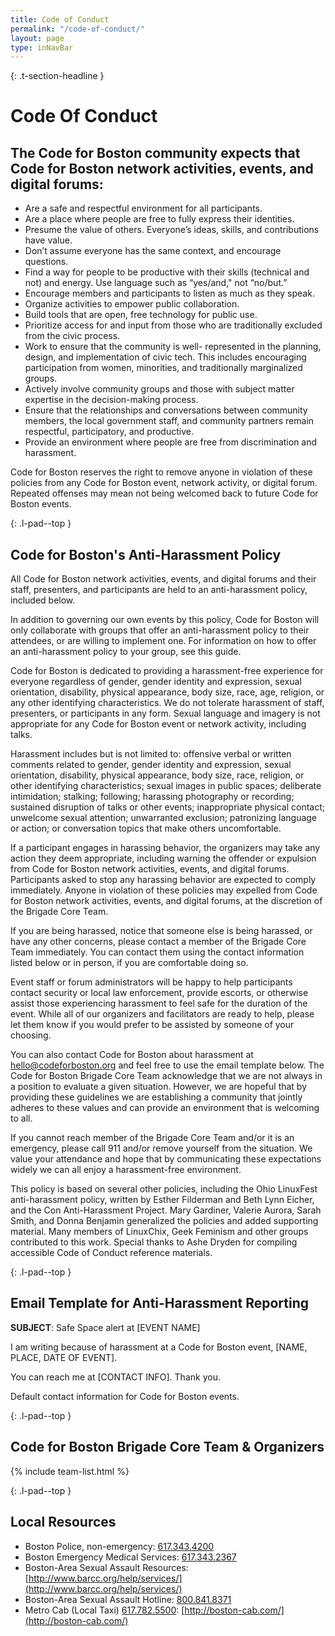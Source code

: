 ```yaml
---
title: Code of Conduct
permalink: "/code-of-conduct/"
layout: page
type: inNavBar
---
```


{: .t-section-headline }
# Code Of Conduct

## The Code for Boston community expects that Code for Boston network activities, events, and digital forums:

- Are a safe and respectful environment for all participants.
- Are a place where people are free to fully express their identities.
- Presume the value of others. Everyone’s ideas, skills, and contributions have value.
- Don’t assume everyone has the same context, and encourage questions.
- Find a way for people to be productive with their skills (technical and not) and energy. Use language such as “yes/and," not “no/but.”
- Encourage members and participants to listen as much as they speak.
- Organize activities to empower public collaboration.
- Build tools that are open, free technology for public use.
- Prioritize access for and input from those who are traditionally excluded from the civic process.
- Work to ensure that the community is well- represented in the planning, design, and implementation of civic tech. This includes encouraging participation from women, minorities, and traditionally marginalized groups.
- Actively involve community groups and those with subject matter expertise in the decision-making process.
- Ensure that the relationships and conversations between community members, the local government staff, and community partners remain respectful, participatory, and productive.
- Provide an environment where people are free from discrimination and harassment.


Code for Boston reserves the right to remove anyone in violation of these policies from any Code for Boston event, network activity, or digital forum. Repeated offenses may mean not being welcomed back to future Code for Boston events.

{: .l-pad--top }
## Code for Boston's Anti-Harassment Policy

All Code for Boston network activities, events, and digital forums  and their staff, presenters, and participants are held to an anti-harassment policy, included below.

In addition to governing our own events by this policy, Code for Boston will only collaborate with groups that offer an anti-harassment policy to their attendees, or are willing to implement one. For information on how to offer an anti-harassment policy to your group, see this guide.

Code for Boston is dedicated to providing a harassment-free experience for everyone regardless of gender, gender identity and expression, sexual orientation, disability, physical appearance, body size, race, age, religion, or any other identifying characteristics. We do not tolerate harassment of staff, presenters, or participants in any form. Sexual language and imagery is not appropriate for any Code for Boston event or network activity, including talks.

Harassment includes but is not limited to: offensive verbal or written comments related to gender, gender identity and expression, sexual orientation, disability, physical appearance, body size, race, religion, or other identifying characteristics; sexual images in public spaces; deliberate intimidation; stalking; following; harassing photography or recording; sustained disruption of talks or other events; inappropriate physical contact;  unwelcome sexual attention; unwarranted exclusion; patronizing language or action; or conversation topics that make others uncomfortable.

If a participant engages in harassing behavior, the organizers may take any action they deem appropriate, including warning the offender or expulsion from Code for Boston network activities, events, and digital forums. Participants asked to stop any harassing behavior are expected to comply immediately. Anyone in violation of these policies may expelled from Code for Boston network activities, events, and digital forums, at the discretion of the Brigade Core Team.

If you are being harassed, notice that someone else is being harassed, or have any other concerns, please contact a member of the Brigade Core Team immediately. You can contact them using the contact information listed below or in person, if you are comfortable doing so.

Event staff or forum administrators will be happy to help participants contact security or local law enforcement, provide escorts, or otherwise assist those experiencing harassment to feel safe for the duration of the event. While all of our organizers and facilitators are ready to help, please let them know if you would prefer to be assisted by someone of your choosing.

You can also contact Code for Boston about harassment at [hello@codeforboston.org](mailto:hello@codeforboston.org) and feel free to use the email template below. The Code for Boston Brigade Core Team acknowledge that we are not always in a position to evaluate a given situation. However, we are hopeful that by providing these guidelines we are establishing a community that jointly adheres to these values and can provide an environment that is welcoming to all.

If you cannot reach member of the Brigade Core Team and/or it is an emergency, please call 911 and/or remove yourself from the situation. We value your attendance and hope that by communicating these expectations widely we can all enjoy a harassment-free environment.

This policy is based on several other policies, including the Ohio LinuxFest anti-harassment policy, written by Esther Filderman and Beth Lynn Eicher, and the Con Anti-Harassment Project. Mary Gardiner, Valerie Aurora, Sarah Smith, and Donna Benjamin generalized the policies and added supporting material. Many members of LinuxChix, Geek Feminism and other groups contributed to this work. Special thanks to Ashe Dryden for compiling accessible Code of Conduct reference materials.

{: .l-pad--top }
## Email Template for Anti-Harassment Reporting

**SUBJECT**: Safe Space alert at [EVENT NAME]


I am writing because of harassment at a Code for Boston event, [NAME, PLACE, DATE OF EVENT].

You can reach me at [CONTACT INFO]. Thank you.

Default contact information for Code for Boston events.

{: .l-pad--top }
## Code for Boston Brigade Core Team & Organizers

{% include team-list.html %}

{: .l-pad--top }
## Local Resources

 - Boston Police, non-emergency: [617.343.4200](tel:6173434200)
 - Boston Emergency Medical Services: [617.343.2367](tel:6173432367)
 - Boston-Area Sexual Assault Resources: [http://www.barcc.org/help/services/](http://www.barcc.org/help/services/)
 - Boston-Area Sexual Assault Hotline: [800.841.8371](8008418371)
 - Metro Cab (Local Taxi) [617.782.5500](tel:6177825500): [http://boston-cab.com/](http://boston-cab.com/)
